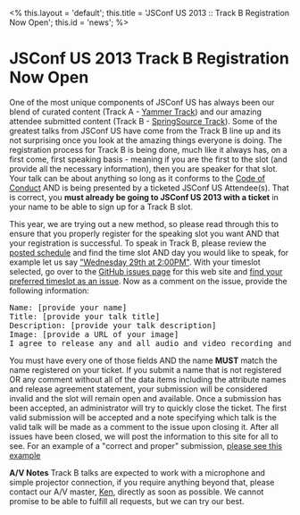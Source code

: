 <%
this.layout = 'default';
this.title = 'JSConf US 2013 :: Track B Registration Now Open';
this.id = 'news';
%>


# JSConf US 2013 Track B Registration Now Open

One of the most unique components of JSConf US has always been our blend of curated content (Track A - [Yammer Track](http://2013.jsconf.us/schedule)) and our amazing attendee submitted content (Track B - [SpringSource Track](http://2013.jsconf.us/schedule)). Some of the greatest talks from JSConf US have come from the Track B line up and its not surprising once you look at the amazing things everyone is doing. The registration process for Track B is being done, much like it always has, on a first come, first speaking basis - meaning if you are the first to the slot (and provide all the necessary information), then you are speaker for that slot. Your talk can be about anything so long as it conforms to the [Code of Conduct](http://jsconf.com/codeofconduct) AND is being presented by a ticketed JSConf US Attendee(s). That is correct, you **must already be going to JSConf US 2013 with a ticket** in your name to be able to sign up for a Track B slot.

This year, we are trying out a new method, so please read through this to ensure that you properly register for the speaking slot you want AND that your registration is successful. To speak in Track B, please review the [posted schedule](http://2013.jsconf.us/schedule) and find the time slot AND day you would like to speak, for example let us say ["Wednesday 29th at 2:00PM"](http://2013.jsconf.us/schedule#tb-0-5). With your timeslot selected, go over to the [GitHub issues page](https://github.com/jsconf/jsconfus2013/issues) for this web site and [find your preferred timeslot as an issue](https://github.com/jsconf/jsconfus2013/issues/16). Now as a comment on the issue, provide the following information:

<pre>
Name: [provide your name]
Title: [provide your talk title]
Description: [provide your talk description]
Image: [provide a URL of your image]
I agree to release any and all audio and video recording and broadcast rights to JSConf for publication
</pre>

You must have every one of those fields AND the name **MUST** match the name registered on your ticket. If you submit a name that is not registered OR any comment without all of the data items including the attribute names and release agreement statement, your submission will be considered invalid and the slot will remain open and available. Once a submission has been accepted, an administrator will try to quickly close the ticket. The first valid submission will be accepted and a note specifying which talk is the valid talk will be made as a comment to the issue upon closing it. After all issues have been closed, we will post the information to this site for all to see. For an example of a "correct and proper" submission, [please see this example](https://github.com/jsconf/jsconfus2013/issues/16#issuecomment-17232162)

**A/V Notes** Track B talks are expected to work with a microphone and simple projector connection, if you require anything beyond that, please contact our A/V master, [Ken](ken@jsconf.us), directly as soon as possible. We cannot promise to be able to fulfill all requests, but we can try our best.